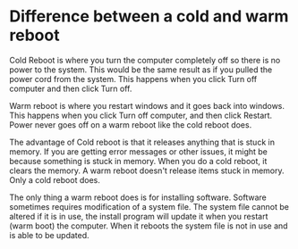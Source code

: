 # Difference between a cold and warm reboot

Cold Reboot is where you turn the computer completely off so there is no power to the system. This would be the same result as if you pulled the power cord from the system. This happens when you click Turn off computer and then click Turn off.

Warm reboot is where you restart windows and it goes back into windows. This happens when you click Turn off computer, and then click Restart. Power never goes off on a warm reboot like the cold reboot does.

The advantage of Cold reboot is that it releases anything that is stuck in memory. If you are getting error messages or other issues, it might be because something is stuck in memory. When you do a cold reboot, it clears the memory. A warm reboot doesn't release items stuck in memory. Only a cold reboot does.

The only thing a warm reboot does is for installing software. Software sometimes requires modification of a system file. The system file cannot be altered if it is in use, the install program will update it when you restart (warm boot) the computer. When it reboots the system file is not in use and is able to be updated.